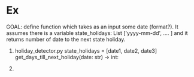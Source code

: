 # Ex

GOAL: define function which takes as an input some date (format?). It assumes there is a variable state_holidays: List ['yyyy-mm-dd', .... ] and it
returns number of date to the next state holiday.

1.  holiday_detector.py
  state_holidays = [date1, date2, date3]
  get_days_till_next_holiday(date: str) -> int:

2. 

